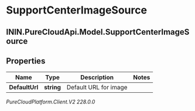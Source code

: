 # SupportCenterImageSource

## ININ.PureCloudApi.Model.SupportCenterImageSource

## Properties

|Name | Type | Description | Notes|
|------------ | ------------- | ------------- | -------------|
| **DefaultUrl** | **string** | Default URL for image | |



_PureCloudPlatform.Client.V2 228.0.0_
